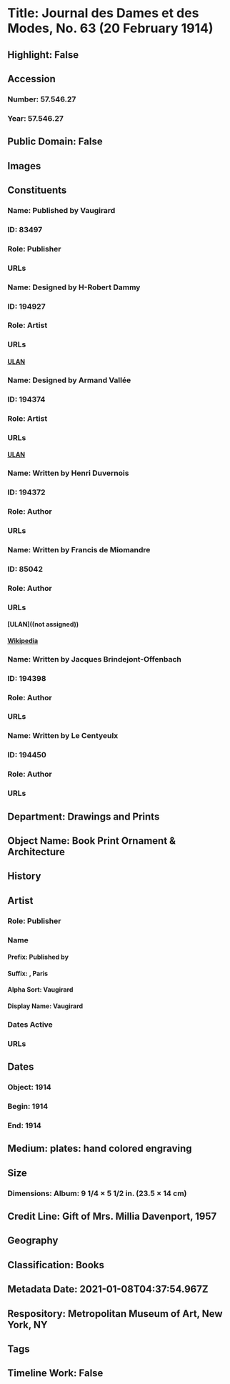 # Title: Journal des Dames et des Modes, No. 63 (20 February 1914)
## Highlight: False
## Accession
### Number: 57.546.27
### Year: 57.546.27
## Public Domain: False
## Images
## Constituents
### Name: Published by Vaugirard
### ID: 83497
### Role: Publisher
### URLs
### Name: Designed by H-Robert Dammy
### ID: 194927
### Role: Artist
### URLs
#### [ULAN](http://vocab.getty.edu/page/ulan/500098829)
### Name: Designed by Armand Vallée
### ID: 194374
### Role: Artist
### URLs
#### [ULAN](http://vocab.getty.edu/page/ulan/500094404)
### Name: Written by Henri Duvernois
### ID: 194372
### Role: Author
### URLs
### Name: Written by Francis de Miomandre
### ID: 85042
### Role: Author
### URLs
#### [ULAN]((not assigned))
#### [Wikipedia](https://www.wikidata.org/wiki/Q3081769)
### Name: Written by Jacques Brindejont-Offenbach
### ID: 194398
### Role: Author
### URLs
### Name: Written by Le Centyeulx
### ID: 194450
### Role: Author
### URLs
## Department: Drawings and Prints
## Object Name: Book Print Ornament & Architecture
## History
## Artist
### Role: Publisher
### Name
#### Prefix: Published by
#### Suffix: , Paris
#### Alpha Sort: Vaugirard
#### Display Name: Vaugirard
### Dates Active
### URLs
## Dates
### Object: 1914
### Begin: 1914
### End: 1914
## Medium: plates: hand colored engraving
## Size
### Dimensions: Album: 9 1/4 × 5 1/2 in. (23.5 × 14 cm)
## Credit Line: Gift of Mrs. Millia Davenport, 1957
## Geography
## Classification: Books
## Metadata Date: 2021-01-08T04:37:54.967Z
## Respository: Metropolitan Museum of Art, New York, NY
## Tags
## Timeline Work: False